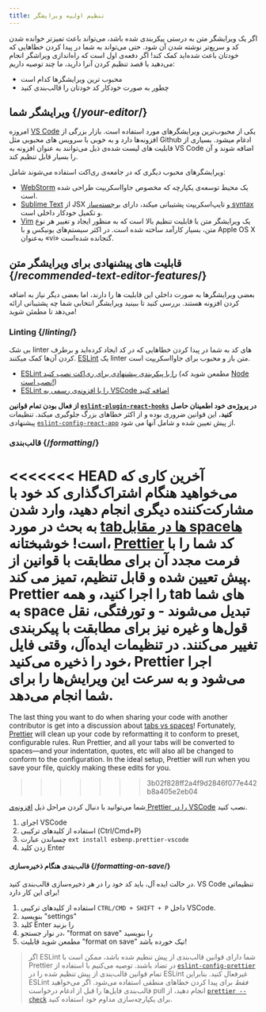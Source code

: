 ```yaml
---
title: تنظیم اولیه ویرایشگر
---
```


<Intro>

اگر یک ویرایشگر متن به درستی پیکربندی شده باشد، می‌تواند باعث تمیزتر خوانده شدن کد و سریع‌تر نوشته شدن آن شود. حتی می‌تواند به شما در پیدا کردن خطاهایی که خودتان باعث شده‌اید کمک کند! اگر دفعه‌ی اول است که راه‌اندازی ویراشگر انجام می‌دهید یا قصد تنظیم کردن آنرا دارید، ما چند توصیه داریم:

</Intro>

<YouWillLearn>

* محبوب ترین ویرایشگرها کدام است
* چطور به صورت خودکار کد خودتان را قالب‌بندی کنید

</YouWillLearn>

## ویرایشگر شما {/*your-editor*/}

امروزه [VS Code](https://code.visualstudio.com/) یکی از محبوب‌ترین ویرایشگرهای مورد استفاده است. بازار بزرگی از افزونه‌ها دارد و به خوبی با سرویس های محبوبی مثل Github ادغام میشود. بسیاری از قابلیت های لیست شده‌ی ذیل می‌توانند به عنوان افزونه به VS Code اضافه شوند و آن را بسیار قابل تنظیم کند.

ویرایشگرهای محبوب دیگری که در جامعه‌ی ری‌اکت استفاده می‌شوند شامل:

* [WebStorm](https://www.jetbrains.com/webstorm/) یک محیط توسعه‌ی یکپارچه که مخصوص جاوااسکریپت طراحی شده است.
* [Sublime Text](https://www.sublimetext.com/) از JSX و تایپ‌اسکریپت پشتیبانی میکند، دارای [برجسته‌ساز syntax](https://stackoverflow.com/a/70960574/458193) و تکمیل خودکار داخلی است.
* [Vim](https://www.vim.org/) یک ویرایشگر متن با قابلیت تنظیم بالا است که به منظور ایجاد و تغییر هر نوع متن، بسیار کارآمد ساخته شده است. در اکثر سیستم‌های یونیکس و با Apple OS X به‌عنوان «vi» گنجانده شده‌است.

## قابلیت های پیشنهادی برای ویرایشگر متن {/*recommended-text-editor-features*/}

بعضی ویرایشگرها به صورت داخلی این قابلیت ها را دارند، اما بعضی دیگر نیاز به اضافه کردن افزونه هستند. بررسی کنید تا ببینید ویرایشگر انتخابی شما چه پشتیبانی ارائه می‌دهد تا مطمئن شوید!

### Linting {/*linting*/}

بی شک linter های کد به شما در پیدا کردن خطاهایی که در کد ایجاد کرده‌اید و برطرف کردن آن‌ها کمک میکنند. [ESLint](https://eslint.org/) یک linter متن باز و محبوب برای جاوااسکریپت است.

* [ESLint را با پیکربندی پیشنهادی برای ری‌اکت نصب کنید](https://www.npmjs.com/package/eslint-config-react-app) (مطمعن شوید که [Node نصب است!](https://nodejs.org/en/download/current/))
* [ESLint را با افزونه‌ی رسمی به VSCode اضافه کنید](https://marketplace.visualstudio.com/items?itemName=dbaeumer.vscode-eslint)

**از فعال بودن تمام قوانین [`eslint-plugin-react-hooks`](https://www.npmjs.com/package/eslint-plugin-react-hooks) در پروژه‌ی خود اطمینان حاصل کنید.** این قوانین ضروری بوده و از اکثر خطاهای بزرگ جلوگیری میکند. تنظیمات پیشنهادی [`eslint-config-react-app`](https://www.npmjs.com/package/eslint-config-react-app) از پیش تعیین شده و شامل آنها می شود.

### قالب‌بندی {/*formatting*/}

<<<<<<< HEAD
آخرین کاری که می‌خواهید هنگام اشتراک‌گذاری کد خود با مشارکت‌کننده دیگری انجام دهید، وارد شدن به بحث در مورد [tab‌ها در مقابل space‌ها](https://www.google.com/search?q=tabs+vs+spaces) است! خوشبختانه، [Prettier](https://prettier.io/) کد شما را با فرمت مجدد آن برای مطابقت با قوانین از پیش تعیین شده و قابل تنظیم، تمیز می کند. Prettier را اجرا کنید، و همه tab های شما به space تبدیل می‌شوند - و تورفتگی، نقل قول‌ها و غیره نیز برای مطابقت با پیکربندی تغییر می‌کنند. در تنظیمات ایده‌آل، وقتی فایل خود را ذخیره می‌کنید، Prettier اجرا می‌شود و به سرعت این ویرایش‌ها را برای شما انجام می‌دهد.
=======
The last thing you want to do when sharing your code with another contributor is get into a discussion about [tabs vs spaces](https://www.google.com/search?q=tabs+vs+spaces)! Fortunately, [Prettier](https://prettier.io/) will clean up your code by reformatting it to conform to preset, configurable rules. Run Prettier, and all your tabs will be converted to spaces—and your indentation, quotes, etc will also all be changed to conform to the configuration. In the ideal setup, Prettier will run when you save your file, quickly making these edits for you.
>>>>>>> 3b02f828ff2a4f9d2846f077e442b8a405e2eb04

شما می‌توانید با دنبال کردن مراحل ذیل [افزونه‌ی Prettier را در VSCode](https://marketplace.visualstudio.com/items?itemName=esbenp.prettier-vscode) نصب کنید.

1. اجرای VSCode
2. استفاده از کلیدهای ترکیبی (Ctrl/Cmd+P)
3. چسباندن عبارت `ext install esbenp.prettier-vscode`
4. زدن کلید Enter

#### قالب‌بندی هنگام ذخیره‌سازی {/*formatting-on-save*/}

در حالت ایده آل، باید کد خود را در هر ذخیره‌سازی قالب‌بندی کنید. VS Code تنظیماتی برای این کار دارد!

1. استفاده از کلیدهای ترکیبی `CTRL/CMD + SHIFT + P` داخل VSCode.
2. بنویسید "settings"
3. کلید Enter را بزنید
4. در نوار جستجو، "format on save" را بنویسید
5. مطمعن شوید قابلیت "format on save" تیک خورده باشد!

> اگر ESLint شما دارای قوانین قالب‌بندی از پیش تنظیم شده باشد، ممکن است با Prettier در تضاد باشند. توصیه می‌کنیم با استفاده از [`eslint-config-prettier`](https://github.com/prettier/eslint-config-prettier) تمام قوانین قالب‌بندی  از پیش تنظیم شده را در ESLint غیرفعال کنید. بنابراین ESLint *فقط* برای پیدا کردن خطاهای منطقی استفاده می‌شود.  اگر می‌خواهید قالب‌بندی فایل‌ها را قبل از ادغام درخواست pull انجام دهید، از [`prettier --check`](https://prettier.io/docs/en/cli.html#--check) برای یکپارچه‌سازی مداوم خود استفاده کنید.
